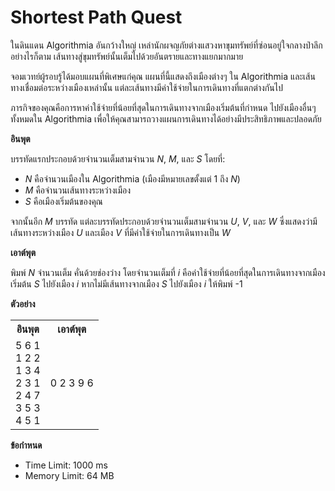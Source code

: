 
# Shortest Path Quest

ในดินแดน Algorithmia อันกว้างใหญ่ เหล่านักผจญภัยต่างแสวงหาขุมทรัพย์ที่ซ่อนอยู่ใจกลางป่าลึก อย่างไรก็ตาม เส้นทางสู่ขุมทรัพย์นั้นเต็มไปด้วยอันตรายและทางแยกมากมาย

จอมเวทย์ผู้รอบรู้ได้มอบแผนที่พิเศษแก่คุณ แผนที่นี้แสดงถึงเมืองต่างๆ ใน Algorithmia และเส้นทางเชื่อมต่อระหว่างเมืองเหล่านั้น แต่ละเส้นทางมีค่าใช้จ่ายในการเดินทางที่แตกต่างกันไป

ภารกิจของคุณคือการหาค่าใช้จ่ายที่น้อยที่สุดในการเดินทางจากเมืองเริ่มต้นที่กำหนด ไปยังเมืองอื่นๆ ทั้งหมดใน Algorithmia เพื่อให้คุณสามารถวางแผนการเดินทางได้อย่างมีประสิทธิภาพและปลอดภัย

**อินพุต**

บรรทัดแรกประกอบด้วยจำนวนเต็มสามจำนวน $N$, $M$, และ $S$ โดยที่:
*   $N$ คือจำนวนเมืองใน Algorithmia (เมืองมีหมายเลขตั้งแต่ 1 ถึง $N$)
*   $M$ คือจำนวนเส้นทางระหว่างเมือง
*   $S$ คือเมืองเริ่มต้นของคุณ

จากนั้นอีก $M$ บรรทัด แต่ละบรรทัดประกอบด้วยจำนวนเต็มสามจำนวน $U$, $V$, และ $W$ ซึ่งแสดงว่ามีเส้นทางระหว่างเมือง $U$ และเมือง $V$ ที่มีค่าใช้จ่ายในการเดินทางเป็น $W$

**เอาต์พุต**

พิมพ์ $N$ จำนวนเต็ม คั่นด้วยช่องว่าง โดยจำนวนเต็มที่ $i$ คือค่าใช้จ่ายที่น้อยที่สุดในการเดินทางจากเมืองเริ่มต้น $S$ ไปยังเมือง $i$ หากไม่มีเส้นทางจากเมือง $S$ ไปยังเมือง $i$ ให้พิมพ์ -1

**ตัวอย่าง**

<table>
<tr>
<th>อินพุต</th>
<th>เอาต์พุต</th>
</tr>
<tr>
<td>
5 6 1<br>
1 2 2<br>
1 3 4<br>
2 3 1<br>
2 4 7<br>
3 5 3<br>
4 5 1<br>
</td>
<td>
0 2 3 9 6
</td>
</tr>
</table>

**ข้อกำหนด**

*   Time Limit: 1000 ms
*   Memory Limit: 64 MB
